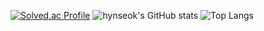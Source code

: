 [![Solved.ac Profile](http://mazassumnida.wtf/api/generate_badge?boj=hynseok)](https://solved.ac/hynseok)
![hynseok's GitHub stats](https://github-readme-stats.vercel.app/api?username=hynseok&show_icons=true&theme=dark) ![Top Langs](https://github-readme-stats.vercel.app/api/top-langs/?username=hynseok&layout=compact&theme=dark)
<!--
**hynseok/hynseok** is a ✨ _special_ ✨ repository because its `README.md` (this file) appears on your GitHub profile.

Here are some ideas to get you started:

- 🔭 I’m currently working on ...
- 🌱 I’m currently learning ...
- 👯 I’m looking to collaborate on ...
- 🤔 I’m looking for help with ...
- 💬 Ask me about ...
- 📫 How to reach me: ...
- 😄 Pronouns: ...
- ⚡ Fun fact: ...
-->
